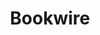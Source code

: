 ---
title: Bookwire
member_url: https://www.bookwire.net/
country: Germany
series: ["country"] 
tags: ["members"]
categories: ["Ebook distributors"]
summary: "the largest ebook distributor in Germany."
press:
active: true
layout: members 
showReadTime: false
showDate: false
permalink: ""
--- 